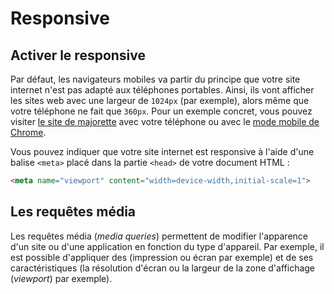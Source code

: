 # Responsive

## Activer le responsive

Par défaut, les navigateurs mobiles va partir du principe que votre site internet n'est pas adapté aux téléphones portables. Ainsi, ils vont afficher les sites web avec une largeur de `1024px` (par exemple), alors même que votre téléphone ne fait que `360px`. Pour un exemple concret, vous pouvez visiter [le site de majorette](https://www.majorette.com/fr/accueil/) avec votre téléphone ou avec le [mode mobile de Chrome](https://developers.google.com/web/tools/chrome-devtools/device-mode/#viewport).

Vous pouvez indiquer que votre site internet est responsive à l'aide d'une balise `<meta>` placé dans la partie `<head>` de votre document HTML :

```html
<meta name="viewport" content="width=device-width,initial-scale=1">
```

## Les requêtes média

Les requêtes média (_media queries_) permettent de modifier l'apparence d'un site ou d'une application en fonction du type d'appareil. Par exemple, il est possible d'appliquer des (impression ou écran par exemple) et de ses caractéristiques (la résolution d'écran ou la largeur de la zone d'affichage (_viewport_) par exemple).
<!--stackedit_data:
eyJoaXN0b3J5IjpbMTg0NjM0OTg5OCwtMTQxODE5OTA3MSwxNz
cyNDk1Mzk2LDExNDI1ODk5MjEsLTMzNDk2MjE2XX0=
-->